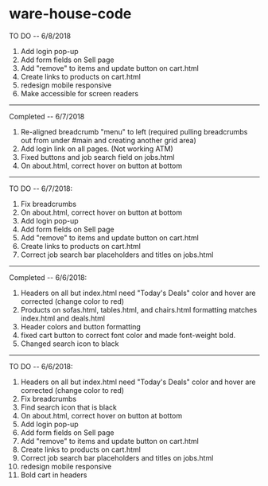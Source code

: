 # ware-house-code


TO DO -- 6/8/2018
1. Add login pop-up
2. Add form fields on Sell page
3. Add "remove" to items and update button on cart.html
4. Create links to products on cart.html
5. redesign mobile responsive
6. Make accessible for screen readers

----------------------------------------------------

Completed -- 6/7/2018
1. Re-aligned breadcrumb "menu" to left (required pulling breadcrumbs out from under #main and creating another grid area)
2. Add login link on all pages. (Not working ATM)
3. Fixed buttons and job search field on jobs.html
4. On about.html, correct hover on button at bottom

---------------------------------------------------

TO DO -- 6/7/2018:
1. Fix breadcrumbs
2. On about.html, correct hover on button at bottom
3. Add login pop-up
4. Add form fields on Sell page
5. Add "remove" to items and update button on cart.html
6. Create links to products on cart.html
7. Correct job search bar placeholders and titles on jobs.html


---------------------------------------------------

Completed -- 6/6/2018:
1. Headers on all but index.html need "Today's Deals" color and hover are corrected (change color to red)
2. Products on sofas.html, tables.html, and chairs.html formatting matches index.html and deals.html
3. Header colors and button formatting
4. fixed cart button to correct font color and made font-weight bold.
5. Changed search icon to black
------------------------------------------------

TO DO -- 6/6/2018:
1. Headers on all but index.html need "Today's Deals" color and hover are corrected (change color to red)
2. Fix breadcrumbs
3. Find search icon that is black
4. On about.html, correct hover on button at bottom
5. Add login pop-up
6. Add form fields on Sell page
7. Add "remove" to items and update button on cart.html
8. Create links to products on cart.html
9. Correct job search bar placeholders and titles on jobs.html
10. redesign mobile responsive
11. Bold cart in headers
